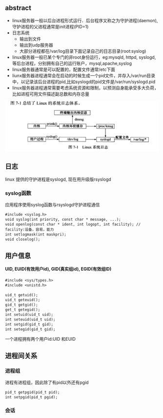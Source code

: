 ## abstract
- linux服务器一般以后台进程形式运行．后台程序又称之为守护进程(daemon),守护进程的父进程通常是init进程(PID=1)
- 日志系统
  - 输出到文件
  - 输出到udp服务器
  - 大部分进程都在/var/log目录下面记录自己的日志目录(root:syslog)
- linux服务器一般已某个专门的非root身份运行，eg:mysqld, httpd, syslogd, 等后台进程，分别拥有自己的运行账户，mysql,apache,syslog
- linux服务器通常是可以配置的，配置文件通常/etc下面
- liunx服务器进程通常会在启动的时候生成一个pid文件，并存入/var/run目录中，以记录该后台进程的pid,比如syslogd的pid文件是/var/run/syslogd.pid
- linux服务器进程通常需要考虑系统资源和限制，以预测自身能承受多大负荷，比如进程可用文件描述副总数和内存总量

![img_1](https://github.com/johnnylei/high_performance_linux_book_resource/blob/master/resource/Screenshot%20from%202018-03-07%2013-24-26.png?raw=true)
## 日志
linux 提供的守护进程是syslogd, 现在用升级版rsyslogd

### syslog函数
应用程序使用syslog函数与rsyslogd守护进程通信
```
#include <syslog.h>
void syslog(int priority, const char * message, ...);
void openlog(const char * ident, int logopt, int facility); // facility:设备，容易，能力
int setlogmask(int maskpri);
void closelog();
```

## 用户信息
#### UID, EUID(有效用户id), GID(真实组id), EGID(有效组ID)
```
#include <sys/types.h>
#include <unistd.h>

uid_t getuid();
uid_t geteuid();
gid_t getgid();
get_t getegid();
int setuid(uid_t uid);
int seteuid(uid_t uid);
int setgid(gid_t gid);
int setegid(gid_t gid);
```
一个进程拥有两个用户id:UID 和EUID

## 进程间关系
### 进程组
进程有进程组，因此除了有pid以外还有pgid
```
pid_t getpgid(pid_t pid);
int setpgid(pid_t pgid);
```

### 会话
